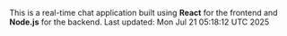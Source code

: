 This is a real-time chat application built using **React** for the frontend and **Node.js** for the backend.
Last updated: Mon Jul 21 05:18:12 UTC 2025
